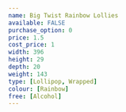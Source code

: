 ```yaml
---
name: Big Twist Rainbow Lollies
available: FALSE
purchase_option: 0
price: 1.5
cost_price: 1
width: 396
height: 29
depth: 20
weight: 143
type: [Lollipop, Wrapped]
colour: [Rainbow]
free: [Alcohol]
---
```

